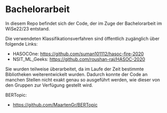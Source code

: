 # Bachelorarbeit

In diesem Repo befindet sich der Code, der im Zuge der Bachelorarbeit im WiSe22/23 entstand. 

Die verwendeten Klassifikationsverfahren sind öffentlich zugänglich über folgende Links:
  - HASOCOne: https://github.com/suman101112/hasoc-fire-2020
  - NSIT_ML_Geeks: https://github.com/roushan-raj/HASOC-2020
  
Sie wurden teilweise überarbeitet, da im Laufe der Zeit bestimmte Bibliotheken weiterentwickelt wurden. Dadurch konnte der Code an manchen Stellen nicht exakt genau so ausgeführt werden, wie dieser von den Gruppen zur Verfügung gestellt wird.


BERTopic:
  - https://github.com/MaartenGr/BERTopic


